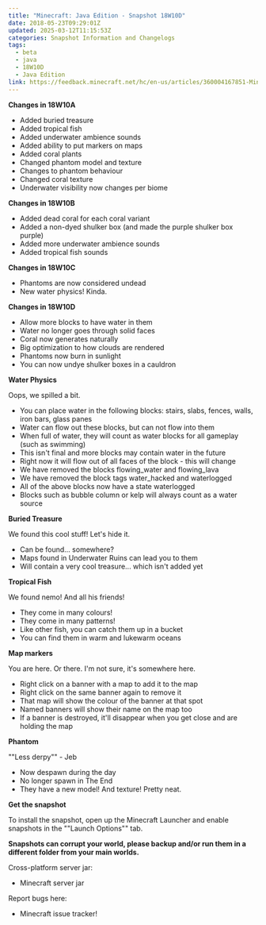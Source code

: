 ```yaml
---
title: "Minecraft: Java Edition - Snapshot 18W10D"
date: 2018-05-23T09:29:01Z
updated: 2025-03-12T11:15:53Z
categories: Snapshot Information and Changelogs
tags:
  - beta
  - java
  - 18W10D
  - Java Edition
link: https://feedback.minecraft.net/hc/en-us/articles/360004167851-Minecraft-Java-Edition-Snapshot-18W10D
---
```


**Changes in 18W10A**

- Added buried treasure
- Added tropical fish
- Added underwater ambience sounds
- Added ability to put markers on maps
- Added coral plants
- Changed phantom model and texture
- Changes to phantom behaviour
- Changed coral texture
- Underwater visibility now changes per biome

  
**Changes in 18W10B**

- Added dead coral for each coral variant
- Added a non-dyed shulker box (and made the purple shulker box purple)
- Added more underwater ambience sounds
- Added tropical fish sounds

  
**Changes in 18W10C**

- Phantoms are now considered undead
- New water physics! Kinda.

  
**Changes in 18W10D**

- Allow more blocks to have water in them
- Water no longer goes through solid faces
- Coral now generates naturally
- Big optimization to how clouds are rendered
- Phantoms now burn in sunlight
- You can now undye shulker boxes in a cauldron

  
**Water Physics**  
  
Oops, we spilled a bit.

- You can place water in the following blocks: stairs, slabs, fences, walls, iron bars, glass panes
- Water can flow out these blocks, but can not flow into them
- When full of water, they will count as water blocks for all gameplay (such as swimming)
- This isn't final and more blocks may contain water in the future
- Right now it will flow out of all faces of the block - this will change
- We have removed the blocks flowing_water and flowing_lava
- We have removed the block tags water_hacked and waterlogged
- All of the above blocks now have a state waterlogged
- Blocks such as bubble column or kelp will always count as a water source

  
**Buried Treasure**  
  
We found this cool stuff! Let's hide it.

- Can be found... somewhere?
- Maps found in Underwater Ruins can lead you to them
- Will contain a very cool treasure... which isn't added yet

  
**Tropical Fish**  
  
We found nemo! And all his friends!

- They come in many colours!
- They come in many patterns!
- Like other fish, you can catch them up in a bucket
- You can find them in warm and lukewarm oceans

  
**Map markers**  
  
You are here. Or there. I'm not sure, it's somewhere here.

- Right click on a banner with a map to add it to the map
- Right click on the same banner again to remove it
- That map will show the colour of the banner at that spot
- Named banners will show their name on the map too
- If a banner is destroyed, it'll disappear when you get close and are holding the map

  
**Phantom**  
  
""Less derpy"" - Jeb

- Now despawn during the day
- No longer spawn in The End
- They have a new model! And texture! Pretty neat.

  
**Get the snapshot**  
  
To install the snapshot, open up the Minecraft Launcher and enable snapshots in the ""Launch Options"" tab.  
  
**Snapshots can corrupt your world, please backup and/or run them in a different folder from your main worlds.**  
  
Cross-platform server jar:

- Minecraft server jar

Report bugs here:

- Minecraft issue tracker!
